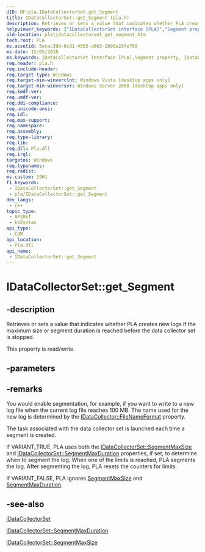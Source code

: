 ```yaml
---
UID: NF:pla.IDataCollectorSet.get_Segment
title: IDataCollectorSet::get_Segment (pla.h)
description: Retrieves or sets a value that indicates whether PLA creates new logs if the maximum size or segment duration is reached before the data collector set is stopped.
helpviewer_keywords: ["IDataCollectorSet interface [PLA]","Segment property","IDataCollectorSet.Segment","IDataCollectorSet.get_Segment","IDataCollectorSet::Segment","IDataCollectorSet::get_Segment","IDataCollectorSet::put_Segment","Segment property [PLA]","Segment property [PLA]","IDataCollectorSet interface","base.idatacollectorset_get_segment","get_Segment","pla.idatacollectorset_get_segment","pla/IDataCollectorSet::Segment","pla/IDataCollectorSet::get_Segment","pla/IDataCollectorSet::put_Segment"]
old-location: pla\idatacollectorset_get_segment.htm
tech.root: PLA
ms.assetid: 5ecac3dd-0cd1-4563-a6b3-1b98e29fe769
ms.date: 12/05/2018
ms.keywords: IDataCollectorSet interface [PLA],Segment property, IDataCollectorSet.Segment, IDataCollectorSet.get_Segment, IDataCollectorSet::Segment, IDataCollectorSet::get_Segment, IDataCollectorSet::put_Segment, Segment property [PLA], Segment property [PLA],IDataCollectorSet interface, base.idatacollectorset_get_segment, get_Segment, pla.idatacollectorset_get_segment, pla/IDataCollectorSet::Segment, pla/IDataCollectorSet::get_Segment, pla/IDataCollectorSet::put_Segment
req.header: pla.h
req.include-header: 
req.target-type: Windows
req.target-min-winverclnt: Windows Vista [desktop apps only]
req.target-min-winversvr: Windows Server 2008 [desktop apps only]
req.kmdf-ver: 
req.umdf-ver: 
req.ddi-compliance: 
req.unicode-ansi: 
req.idl: 
req.max-support: 
req.namespace: 
req.assembly: 
req.type-library: 
req.lib: 
req.dll: Pla.dll
req.irql: 
targetos: Windows
req.typenames: 
req.redist: 
ms.custom: 19H1
f1_keywords:
 - IDataCollectorSet::get_Segment
 - pla/IDataCollectorSet::get_Segment
dev_langs:
 - c++
topic_type:
 - APIRef
 - kbSyntax
api_type:
 - COM
api_location:
 - Pla.dll
api_name:
 - IDataCollectorSet::get_Segment
---
```


# IDataCollectorSet::get_Segment


## -description

Retrieves or sets a value that indicates whether PLA creates new logs if the maximum size or segment duration is reached before the data collector set is stopped.

This property is read/write.

## -parameters

## -remarks

You would enable segmentation, for example, if you want to write to a new log file when the current log file reaches 100 MB. The name used for the new log is determined by the <a href="/previous-versions/windows/desktop/api/pla/nf-pla-idatacollector-get_filenameformat">IDataCollector::FileNameFormat</a> property. 

The task associated with the data collector set is launched each time a segment is created.

If VARIANT_TRUE, PLA uses both the <a href="/previous-versions/windows/desktop/api/pla/nf-pla-idatacollectorset-get_segmentmaxsize">IDataCollectorSet::SegmentMaxSize</a> and <a href="/previous-versions/windows/desktop/api/pla/nf-pla-idatacollectorset-get_segmentmaxduration">IDataCollectorSet::SegmentMaxDuration</a> properties, if set, to determine when to segment the log. When one of the limits is reached, PLA segments the log. After segmenting the log, PLA resets the counters for limits.

If VARIANT_FALSE, PLA ignores <a href="/previous-versions/windows/desktop/api/pla/nf-pla-idatacollectorset-get_segmentmaxsize">SegmentMaxSize</a> and <a href="/previous-versions/windows/desktop/api/pla/nf-pla-idatacollectorset-get_segmentmaxduration">SegmentMaxDuration</a>.

## -see-also

<a href="/previous-versions/windows/desktop/api/pla/nn-pla-idatacollectorset">IDataCollectorSet</a>



<a href="/previous-versions/windows/desktop/api/pla/nf-pla-idatacollectorset-get_segmentmaxduration">IDataCollectorSet::SegmentMaxDuration</a>



<a href="/previous-versions/windows/desktop/api/pla/nf-pla-idatacollectorset-get_segmentmaxsize">IDataCollectorSet::SegmentMaxSize</a>

